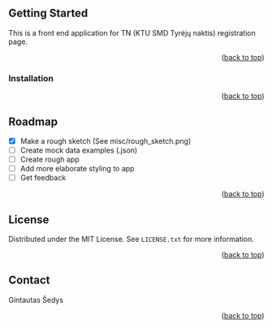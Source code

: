 ## Getting Started

This is a front end application for TN (KTU SMD Tyrėjų naktis) registration page.

<p align="right">(<a href="#readme-top">back to top</a>)</p>

### Installation

<p align="right">(<a href="#readme-top">back to top</a>)</p>

## Roadmap

- [x] Make a rough sketch (See misc/rough_sketch.png)
- [ ] Create mock data examples (.json)
- [ ] Create rough app
- [ ] Add more elaborate styling to app
- [ ] Get feedback

<p align="right">(<a href="#readme-top">back to top</a>)</p>

## License

Distributed under the MIT License. See `LICENSE.txt` for more information.

<p align="right">(<a href="#readme-top">back to top</a>)</p>

## Contact

Gintautas Šedys

<p align="right">(<a href="#readme-top">back to top</a>)</p>
